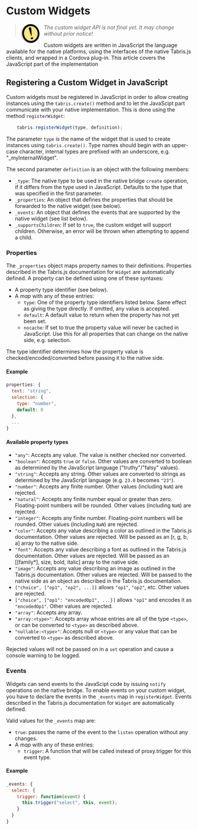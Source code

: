 # Custom Widgets

> <img align="left" src="img/note.png"> <i>The custom widget API is not final yet. It may change without prior notice!</i>

Custom widgets are written in JavaScript the language available for the native platforms, using the interfaces of the native Tabris.js clients, and wrapped in a Cordova plug-in. This article covers the JavaScript part of the implementation

## Registering a Custom Widget in JavaScript

Custom widgets must be registered in JavaScript in order to allow creating instances using the `tabris.create()` method and to let the JavaScipt part communicate with your native implementation. This is done using the method `registerWidget`:

```javascript
    tabris.registerWidget(type, definition);
```

The parameter `type` is the name of the widget that is used to create instances using `tabris.create()`. Type names should begin with an upper-case character, internal types are prefixed with an underscore, e.g. "_myInternalWidget".

The second parameter `definition` is an object with the following members:

* `_type`: The native type to be used in the native bridge `create` operation, if it differs from the type used in JavaScript. Defaults to the type that was specified in the first parameter.
* `_properties`: An object that defines the properties that should be forwarded to the native widget (see below).
* `_events`: An object that defines the events that are supported by the native widget (see list below).
* `_supportsChildren`: If set to `true`, the custom widget will support children. Otherwise, an error will be thrown when attempting to append a child.

### Properties

The `_properties` object maps property names to their definitions. Properties described in the Tabris.js documentation for `Widget` are automatically defined. A property can be defined using one of these syntaxes:

* A property type identifier (see below).
* A *map* with any of these entries:
    * `type`: One of the property type identifiers listed below. Same effect as giving the type directly. If omitted, any value is accepted.
    * `default`: A default value to return when the property has not yet been set.
    * `nocache`: If set to true the property value will never be cached in JavaScript. Use this for all properties that can change on the native side, e.g. selection.

The type identifier determines how the property value is checked/encoded/converted before passing it to the native side.

#### Example

```javascript
properties: {
  text: "string",
  selection: {
    type: "number",
    default: 0
  },
  ...
}
```

#### Available property types

* `"any"`: Accepts any value. The value is neither checked nor converted.
* `"boolean"`: Accepts `true` or `false`. Other values are converted to boolean as determined by the JavaScript language ("truthy"/"falsy" values).
* `"string"`:  Accepts any string. Other values are converted to strings as determined by the JavaScript language (e.g. `23.0` becomes `"23"`).
* `"number"`: Accepts any finite number. Other values (including `NaN`) are rejected.
* `"natural"`: Accepts any finite number equal or greater than zero. Floating-point numbers will be rounded. Other values (including `NaN`) are rejected.
* `"integer"`: Accepts any finite number. Floating-point numbers will be rounded. Other values (including `NaN`) are rejected.
* `"color"`: Accepts any value describing a color as outlined in the Tabris.js documentation. Other values are rejected. Will be passed as an [r, g, b, a] array to the native side.
* `"font"`: Accepts any value describing a font as outlined in the Tabris.js documentation. Other values are rejected. Will be passed as an [[family*], size, bold, italic] array to the native side.
* `"image"`: Accepts any value describing an image as outlined in the Tabris.js documentation. Other values are rejected. Will be passed to the native side as an object as described in the Tabris.js documentation.
* `["choice", ["op1", "op2", ...]]` allows `"op1"`, `"op2"`, etc. Other values are rejected.
* `["choice", ["op1": "encodedOp1", ...}]` allows `"op1"` and encodes it as `"encodedOp1"`. Other values are rejected.
* `"array"`: Accepts any array.
* `"array:<type>"`: Accepts array whose entries are all of the type `<type>`, or can be converted to `<type>` as described above.
* `"nullable:<type>"`: Accepts null or `<type>` or any value that can be converted to `<type>` as described above.

Rejected values will not be passed on in a `set` operation and cause a console warning to be logged.

### Events

Widgets can send events to the JavaScipt code by issuing `notify` operations on the native bridge. To enable events on your custom widget, you have to declare the events in the `_events` map in `registerWidget`.  Events described in the Tabris.js documentation for `Widget` are automatically defined.

Valid values for the `_events` map are:


* `true`: passes the name of the event to the `listen` operation without any changes.
* A *map* with any of these entries:
    * `trigger`: A function that will be called instead of proxy.trigger for this event type.

#### Example

```javascript
_events: {
  select: {
    trigger: function(event) {
      this.trigger("select", this, event);
    }
  }
}
```
